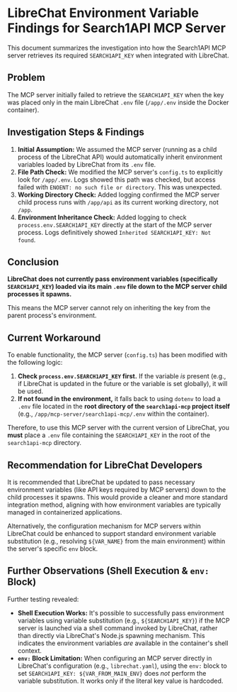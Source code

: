 # LibreChat Environment Variable Findings for Search1API MCP Server

This document summarizes the investigation into how the Search1API MCP server retrieves its required `SEARCH1API_KEY` when integrated with LibreChat.

## Problem

The MCP server initially failed to retrieve the `SEARCH1API_KEY` when the key was placed only in the main LibreChat `.env` file (`/app/.env` inside the Docker container).

## Investigation Steps & Findings

1.  **Initial Assumption:** We assumed the MCP server (running as a child process of the LibreChat API) would automatically inherit environment variables loaded by LibreChat from its `.env` file.
2.  **File Path Check:** We modified the MCP server's `config.ts` to explicitly look for `/app/.env`. Logs showed this path was checked, but access failed with `ENOENT: no such file or directory`. This was unexpected.
3.  **Working Directory Check:** Added logging confirmed the MCP server child process runs with `/app/api` as its current working directory, not `/app`.
4.  **Environment Inheritance Check:** Added logging to check `process.env.SEARCH1API_KEY` directly at the start of the MCP server process. Logs definitively showed `Inherited SEARCH1API_KEY: Not found`.

## Conclusion

**LibreChat does not currently pass environment variables (specifically `SEARCH1API_KEY`) loaded via its main `.env` file down to the MCP server child processes it spawns.**

This means the MCP server cannot rely on inheriting the key from the parent process's environment.

## Current Workaround

To enable functionality, the MCP server (`config.ts`) has been modified with the following logic:

1.  **Check `process.env.SEARCH1API_KEY` first.** If the variable *is* present (e.g., if LibreChat is updated in the future or the variable is set globally), it will be used.
2.  **If not found in the environment,** it falls back to using `dotenv` to load a `.env` file located in the **root directory of the `search1api-mcp` project itself** (e.g., `/app/mcp-server/search1api-mcp/.env` within the container).

Therefore, to use this MCP server with the current version of LibreChat, you **must** place a `.env` file containing the `SEARCH1API_KEY` in the root of the `search1api-mcp` directory.

## Recommendation for LibreChat Developers

It is recommended that LibreChat be updated to pass necessary environment variables (like API keys required by MCP servers) down to the child processes it spawns. This would provide a cleaner and more standard integration method, aligning with how environment variables are typically managed in containerized applications.

Alternatively, the configuration mechanism for MCP servers within LibreChat could be enhanced to support standard environment variable substitution (e.g., resolving `${VAR_NAME}` from the main environment) within the server's specific `env` block.

## Further Observations (Shell Execution & `env:` Block)

Further testing revealed:

*   **Shell Execution Works:** It's possible to successfully pass environment variables using variable substitution (e.g., `${SEARCH1API_KEY}`) if the MCP server is launched via a shell command invoked by LibreChat, rather than directly via LibreChat's Node.js spawning mechanism. This indicates the environment variables *are* available in the container's shell context.
*   **`env:` Block Limitation:** When configuring an MCP server directly in LibreChat's configuration (e.g., `librechat.yaml`), using the `env:` block to set `SEARCH1API_KEY: ${VAR_FROM_MAIN_ENV}` does *not* perform the variable substitution. It works only if the literal key value is hardcoded. 